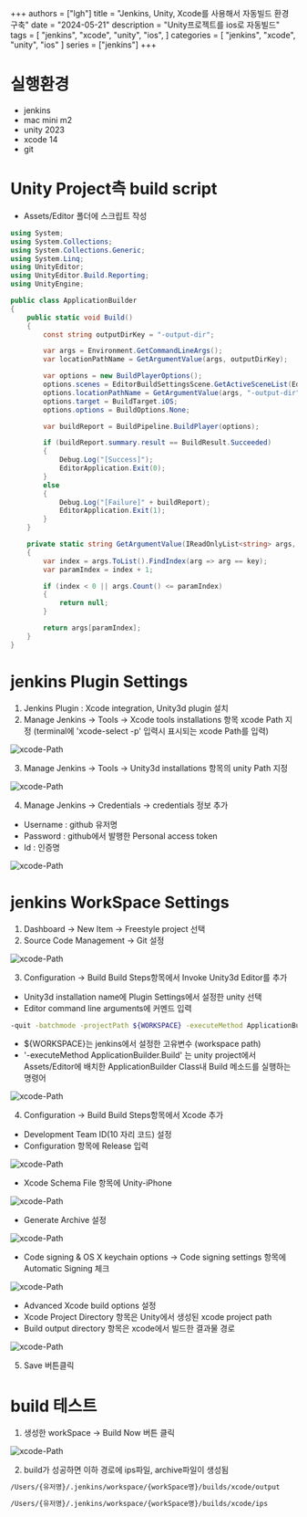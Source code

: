 +++
authors = ["lgh"]
title = "Jenkins, Unity, Xcode를 사용해서 자동빌드 환경 구축"
date = "2024-05-21"
description = "Unity프로젝트를 ios로 자동빌드"
tags = [
    "jenkins",
    "xcode",
    "unity",
    "ios",
]
categories = [
    "jenkins",
    "xcode",
    "unity",
    "ios"
]
series = ["jenkins"]
+++


# 실행환경
* jenkins
* mac mini m2
* unity 2023
* xcode 14
* git

# Unity Project측 build script
* Assets/Editor 폴더에 스크립트 작성
```cs
using System;
using System.Collections;
using System.Collections.Generic;
using System.Linq;
using UnityEditor;
using UnityEditor.Build.Reporting;
using UnityEngine;

public class ApplicationBuilder
{
    public static void Build()
    {
        const string outputDirKey = "-output-dir";

        var args = Environment.GetCommandLineArgs();
        var locationPathName = GetArgumentValue(args, outputDirKey);

        var options = new BuildPlayerOptions();
        options.scenes = EditorBuildSettingsScene.GetActiveSceneList(EditorBuildSettings.scenes);
        options.locationPathName = GetArgumentValue(args, "-output-dir");
        options.target = BuildTarget.iOS;
        options.options = BuildOptions.None;

        var buildReport = BuildPipeline.BuildPlayer(options);

        if (buildReport.summary.result == BuildResult.Succeeded)
        {
            Debug.Log("[Success]");
            EditorApplication.Exit(0);
        }
        else
        {
            Debug.Log("[Failure]" + buildReport);
            EditorApplication.Exit(1);
        }
    }

    private static string GetArgumentValue(IReadOnlyList<string> args, string key)
    {
        var index = args.ToList().FindIndex(arg => arg == key);
        var paramIndex = index + 1;

        if (index < 0 || args.Count() <= paramIndex)
        {
            return null;
        }

        return args[paramIndex];
    }
}

```

# jenkins Plugin Settings
1. Jenkins Plugin : Xcode integration, Unity3d plugin 설치
2. Manage Jenkins -> Tools -> Xcode tools installations 항목 xcode Path 지정 (terminal에 'xcode-select -p' 입력시 표시되는 xcode Path를 입력)

![xcode-Path](/images/unity-ios-jenkins/xcodePath.png)

3. Manage Jenkins -> Tools -> Unity3d installations 항목의 unity Path 지정 

![xcode-Path](/images/unity-ios-jenkins/unityPath.png)

4. Manage Jenkins -> Credentials -> credentials 정보 추가
- Username : github 유저명
- Password : github에서 발행한 Personal access token
- Id : 인증명 
 
![xcode-Path](/images/unity-ios-jenkins/git-credentials.png)

# jenkins WorkSpace Settings
1. Dashboard -> New Item -> Freestyle project 선택
2. Source Code Management -> Git 설정

![xcode-Path](/images/unity-ios-jenkins/git-settings.png)

3. Configuration -> Build Build Steps항목에서 Invoke Unity3d Editor를 추가 
- Unity3d installation name에 Plugin Settings에서 설정한 unity 선택
- Editor command line arguments에 커멘드 입력

```bash
-quit -batchmode -projectPath ${WORKSPACE} -executeMethod ApplicationBuilder.Build -logFile ${WORKSPACE}/xcodeProject/build.log -output-dir ${WORKSPACE}/xcodeProject
```

- ${WORKSPACE}는 jenkins에서 설정한 고유변수 (workspace path)
- '-executeMethod ApplicationBuilder.Build' 는 unity project에서 Assets/Editor에 배치한 ApplicationBuilder Class내 Build 메소드를 실행하는 명령어

![xcode-Path](/images/unity-ios-jenkins/InvokeUnity.png)

4. Configuration -> Build Build Steps항목에서 Xcode 추가
- Development Team ID(10 자리 코드) 설정
- Configuration 항목에 Release 입력
  
![xcode-Path](/images/unity-ios-jenkins/xcode-Configuration.png)
  
- Xcode Schema File 항목에 Unity-iPhone 

![xcode-Path](/images/unity-ios-jenkins/Xcode-Schema-File.png)

- Generate Archive 설정

![xcode-Path](/images/unity-ios-jenkins/GenerateArchive.png)

- Code signing & OS X keychain options -> Code signing settings 항목에 Automatic Signing 체크
  
![xcode-Path](/images/unity-ios-jenkins/Automatic-Signing.png)

- Advanced Xcode build options 설정
- Xcode Project Directory 항목은 Unity에서 생성된 xcode project path
- Build output directory 항목은 xcode에서 빌드한 결과물 경로

![xcode-Path](/images/unity-ios-jenkins/AdvancedXcode-buildoptions.png)

5. Save 버튼클릭

# build 테스트

1. 생성한 workSpace -> Build Now 버튼 클릭

![xcode-Path](/images/unity-ios-jenkins/workSpace-buildNow.png)

2. build가 성공하면 이하 경로에 ips파일, archive파일이 생성됨
``` bash
/Users/{유저명}/.jenkins/workspace/{workSpace명}/builds/xcode/output
```

``` bash
/Users/{유저명}/.jenkins/workspace/{workSpace명}/builds/xcode/ips
```